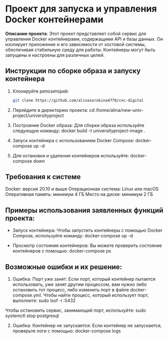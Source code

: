 # Проект для запуска и управления Docker контейнерами

**Описание проекта**: Этот проект представляет собой сервис для управления Docker контейнерами, содержащими API и базы данных. Он изолирует приложение и его зависимости от хостовой системы, обеспечивая стабильную среду для работы. Контейнеры могут быть запущены и настроены для различных целей.

## Инструкции по сборке образа и запуску контейнера

1. Клонируйте репозиторий:
   ```bash
   git clone https://github.com/alinasorokina4778/cnc-digital

2. Перейдите в директорию проекта:
cd /home/alina/new-univ-project/universityproject

3. Построение Docker образа: Для сборки образа используйте следующую команду: 
docker build -t universityproject-image .

4. Запуск контейнера с использованием Docker Compose:
docker-compose up -d

5. Для остановки и удаления контейнеров используйте:
docker-compose down

## Требования к системе
Docker: версия 20.10 и выше
Операционная система: Linux или macOS
Оперативная память: минимум 4 ГБ
Место на диске: минимум 2 ГБ

## Примеры использования заявленных функций проекта:

- Запуск контейнера: Чтобы запустить контейнеры с помощью Docker Compose, используйте команду: docker-compose up -d

- Просмотр состояния контейнеров: Вы можете проверить состояние контейнеров с помощью: docker-compose ps

## Возможные ошибки и их решение: 

1. Ошибка: Порт уже занят: Если порт, который контейнер пытается использовать, уже занят другим процессом, вам нужно либо остановить тот процесс, либо изменить порт в файле docker-compose.yml.
Чтобы найти процесс, который использует порт, выполните: 
sudo lsof -i :5432

Чтобы остановить сервис, занимающий порт, используйте: 
sudo systemctl stop postgresql

2. Ошибка: Контейнер не запускается: Если контейнер не запускается, проверьте логи с помощью: docker-compose logs
